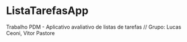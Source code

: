 # ListaTarefasApp

Trabalho PDM - Aplicativo avaliativo de listas de tarefas // Grupo:
Lucas Ceoni,
Vitor Pastore
